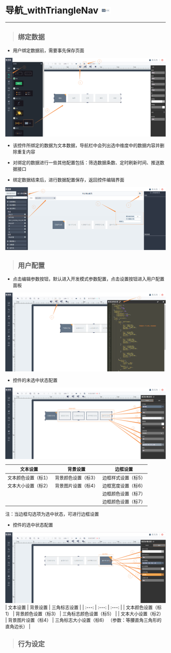 # 导航\_withTriangleNav ![](/assets/withTriangleNav.png)

---

> ## 绑定数据

* 用户绑定数据前，需要事先保存页面

![](/assets/withTriangleNav01.png)

* 该控件所绑定的数据为文本数据，导航栏中会列出选中维度中的数据内容并删除重复内容

* 对绑定的数据进行一些其他配置包括：筛选数据条数、定时刷新时间、推送数据接口

* 绑定数据结束后，进行数据配置保存，返回控件编辑界面


![](/assets/withTriangleNav02.png)

> ## 用户配置

* 点击编辑参数按钮，默认进入开发模式参数配置，点击设置按钮进入用户配置面板

![](/assets/withTriangleNav03.png)

* 控件的未选中状态配置

![](/assets/withTriangleNav04.png)

| 文本设置 | 背景设置 | 边框设置 |
| :---: | :---: | :---: |
| 文本颜色设置（标1） | 背景颜色设置（标3） | 边框样式设置（标5） |
| 文本大小设置（标2） | 背景图片设置（标4） | 边框宽度设置（标6） |
|  |  | 边框颜色设置（标7） |
|  |  | 边框颜色设置（标7） |

注：当边框勾选项为选中状态，可进行边框设置

* 控件的选中状态配置

![](/assets/withTriangleNav05.png)
| 文本设置 | 背景设置 | 三角标志设置 |
| :---: | :---: | :---: |
| 文本颜色设置（标1） | 背景颜色设置（标3） | 三角标志颜色设置（标5） |
| 文本大小设置（标2） | 背景图片设置（标4） | 三角标志大小设置（标6）                    （参数：等腰直角三角形的直角边长） |

> ## 行为设定





